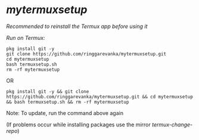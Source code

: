 # _mytermuxsetup_

*Recommended to reinstall the Termux app before using it*

*Run on Termux:*
```
pkg install git -y
git clone https://github.com/ringgarevanka/mytermuxsetup.git
cd mytermuxsetup
bash termuxsetup.sh
rm -rf mytermuxsetup
```
OR
```
pkg install git -y && git clone https://github.com/ringgarevanka/mytermuxsetup.git && cd mytermuxsetup && bash termuxsetup.sh && rm -rf mytermuxsetup
```
Note: To update, run the command above again

(If problems occur while installing packages use the mirror *termux-change-repo*)
